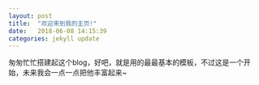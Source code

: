 ```yaml
---
layout: post
title:  "欢迎来到我的主页!"
date:   2018-06-08 14:15:39
categories: jekyll update
---
```

匆匆忙忙搭建起这个blog，好吧，就是用的最最基本的模板，不过这是一个开始，未来我会一点一点把他丰富起来~


